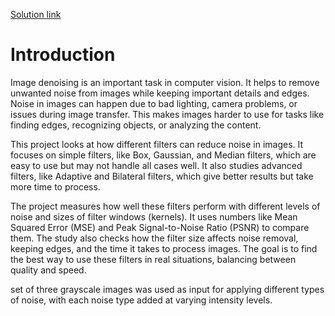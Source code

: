 [Solution link ](https://drive.google.com/drive/folders/1nqx-ER8bs95yp_Zrdi8xztMX0wTJmJId)


# Introduction
Image denoising is an important task in computer vision. It helps to remove unwanted noise from images while keeping important details and edges. Noise in images can happen due to bad lighting, camera problems, or issues during image transfer. This makes images harder to use for tasks like finding edges, recognizing objects, or analyzing the content.

This project looks at how different filters can reduce noise in images. It focuses on simple filters, like Box, Gaussian, and Median filters, which are easy to use but may not handle all cases well. It also studies advanced filters, like Adaptive and Bilateral filters, which give better results but take more time to process.

The project measures how well these filters perform with different levels of noise and sizes of filter windows (kernels). It uses numbers like Mean Squared Error (MSE) and Peak Signal-to-Noise Ratio (PSNR) to compare them. The study also checks how the filter size affects noise removal, keeping edges, and the time it takes to process images. The goal is to find the best way to use these filters in real situations, balancing between quality and speed.

set of three grayscale images was used as input for applying different types of noise, with each noise type added at varying intensity levels.



